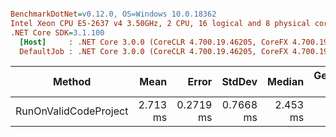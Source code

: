 ``` ini

BenchmarkDotNet=v0.12.0, OS=Windows 10.0.18362
Intel Xeon CPU E5-2637 v4 3.50GHz, 2 CPU, 16 logical and 8 physical cores
.NET Core SDK=3.1.100
  [Host]     : .NET Core 3.0.0 (CoreCLR 4.700.19.46205, CoreFX 4.700.19.46214), X64 RyuJIT
  DefaultJob : .NET Core 3.0.0 (CoreCLR 4.700.19.46205, CoreFX 4.700.19.46214), X64 RyuJIT


```
|                Method |     Mean |     Error |    StdDev |   Median | Gen 0 | Gen 1 | Gen 2 | Allocated |
|---------------------- |---------:|----------:|----------:|---------:|------:|------:|------:|----------:|
| RunOnValidCodeProject | 2.713 ms | 0.2719 ms | 0.7668 ms | 2.453 ms |     - |     - |     - |  58.75 KB |

